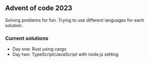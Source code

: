 ## Advent of code 2023

Solving problems for fun. Trying to use different languages for each solution.

### Current solutions
 - Day one: Rust using cargo
 - Day two: TypeScript/JavaScript with node.js setting
